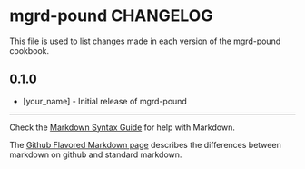 mgrd-pound CHANGELOG
=====================

This file is used to list changes made in each version of the mgrd-pound cookbook.

0.1.0
-----
- [your_name] - Initial release of mgrd-pound

- - -
Check the [Markdown Syntax Guide](http://daringfireball.net/projects/markdown/syntax) for help with Markdown.

The [Github Flavored Markdown page](http://github.github.com/github-flavored-markdown/) describes the differences between markdown on github and standard markdown.
